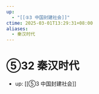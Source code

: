 ```yaml
---
up:
  - "[[⑤3 中国封建社会]]"
ctime: 2025-03-01T13:29:31+08:00
aliases:
  - 秦汉时代
---
```


# ⑤32 秦汉时代

- up: [[⑤3 中国封建社会]]
